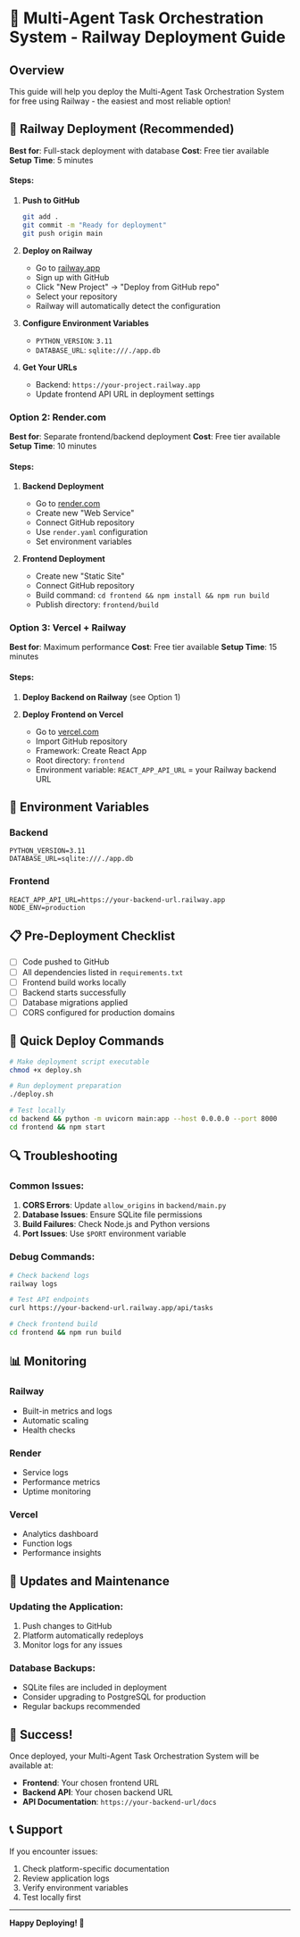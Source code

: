 # 🚀 Multi-Agent Task Orchestration System - Railway Deployment Guide

## Overview
This guide will help you deploy the Multi-Agent Task Orchestration System for free using Railway - the easiest and most reliable option!

## 🎯 Railway Deployment (Recommended)
**Best for**: Full-stack deployment with database
**Cost**: Free tier available
**Setup Time**: 5 minutes

#### Steps:
1. **Push to GitHub**
   ```bash
   git add .
   git commit -m "Ready for deployment"
   git push origin main
   ```

2. **Deploy on Railway**
   - Go to [railway.app](https://railway.app)
   - Sign up with GitHub
   - Click "New Project" → "Deploy from GitHub repo"
   - Select your repository
   - Railway will automatically detect the configuration

3. **Configure Environment Variables**
   - `PYTHON_VERSION`: `3.11`
   - `DATABASE_URL`: `sqlite:///./app.db`

4. **Get Your URLs**
   - Backend: `https://your-project.railway.app`
   - Update frontend API URL in deployment settings

### Option 2: Render.com
**Best for**: Separate frontend/backend deployment
**Cost**: Free tier available
**Setup Time**: 10 minutes

#### Steps:
1. **Backend Deployment**
   - Go to [render.com](https://render.com)
   - Create new "Web Service"
   - Connect GitHub repository
   - Use `render.yaml` configuration
   - Set environment variables

2. **Frontend Deployment**
   - Create new "Static Site"
   - Connect GitHub repository
   - Build command: `cd frontend && npm install && npm run build`
   - Publish directory: `frontend/build`

### Option 3: Vercel + Railway
**Best for**: Maximum performance
**Cost**: Free tier available
**Setup Time**: 15 minutes

#### Steps:
1. **Deploy Backend on Railway** (see Option 1)

2. **Deploy Frontend on Vercel**
   - Go to [vercel.com](https://vercel.com)
   - Import GitHub repository
   - Framework: Create React App
   - Root directory: `frontend`
   - Environment variable: `REACT_APP_API_URL` = your Railway backend URL

## 🔧 Environment Variables

### Backend
```env
PYTHON_VERSION=3.11
DATABASE_URL=sqlite:///./app.db
```

### Frontend
```env
REACT_APP_API_URL=https://your-backend-url.railway.app
NODE_ENV=production
```

## 📋 Pre-Deployment Checklist

- [ ] Code pushed to GitHub
- [ ] All dependencies listed in `requirements.txt`
- [ ] Frontend build works locally
- [ ] Backend starts successfully
- [ ] Database migrations applied
- [ ] CORS configured for production domains

## 🚀 Quick Deploy Commands

```bash
# Make deployment script executable
chmod +x deploy.sh

# Run deployment preparation
./deploy.sh

# Test locally
cd backend && python -m uvicorn main:app --host 0.0.0.0 --port 8000
cd frontend && npm start
```

## 🔍 Troubleshooting

### Common Issues:
1. **CORS Errors**: Update `allow_origins` in `backend/main.py`
2. **Database Issues**: Ensure SQLite file permissions
3. **Build Failures**: Check Node.js and Python versions
4. **Port Issues**: Use `$PORT` environment variable

### Debug Commands:
```bash
# Check backend logs
railway logs

# Test API endpoints
curl https://your-backend-url.railway.app/api/tasks

# Check frontend build
cd frontend && npm run build
```

## 📊 Monitoring

### Railway
- Built-in metrics and logs
- Automatic scaling
- Health checks

### Render
- Service logs
- Performance metrics
- Uptime monitoring

### Vercel
- Analytics dashboard
- Function logs
- Performance insights

## 🔄 Updates and Maintenance

### Updating the Application:
1. Push changes to GitHub
2. Platform automatically redeploys
3. Monitor logs for any issues

### Database Backups:
- SQLite files are included in deployment
- Consider upgrading to PostgreSQL for production
- Regular backups recommended

## 🎉 Success!

Once deployed, your Multi-Agent Task Orchestration System will be available at:
- **Frontend**: Your chosen frontend URL
- **Backend API**: Your chosen backend URL
- **API Documentation**: `https://your-backend-url/docs`

## 📞 Support

If you encounter issues:
1. Check platform-specific documentation
2. Review application logs
3. Verify environment variables
4. Test locally first

---

**Happy Deploying! 🚀**
